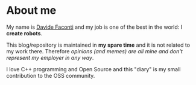 # About me

 My name is [Davide Faconti](https://twitter.com/facontidavide) and my job is one of the best in the world: I **create robots**.
  
This blog/repository is maintained in **my spare time** and it is not  related to my work there. Therefore *opinions (and memes) are all mine and don't represent my employer in any way*.

I love C++ programming and Open Source and this "diary" is my small contribution to the OSS community.
